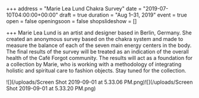 +++
address = "Marie Lea Lund Chakra Survey"
date = "2019-07-10T04:00:00+00:00"
draft = true
duration = "Aug 1–31, 2019"
event = true
open = false
openingsoon = false
shopslideshow = []

+++
Marie Lea Lund is an artist and designer based in Berlin, Germany. She created an anonymous survey based on the chakra system and made to measure the balance of each of the seven main energy centers in the body. The final results of the survey will be treated as an indication of the overall health of the Café Forgot community. The results will act as a foundation for a collection by Marie, who is working with a methodology of integrating holistic and spiritual care to fashion objects. Stay tuned for the collection. 

![](/uploads/Screen Shot 2019-09-01 at 5.33.06 PM.png)![](/uploads/Screen Shot 2019-09-01 at 5.33.20 PM.png)